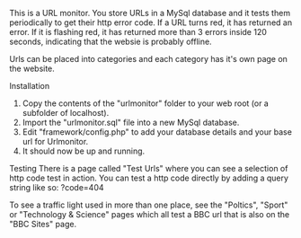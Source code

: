 This is a URL monitor. You store URLs in a MySql database and it tests them periodically to get their http error code. If a URL turns red, it has returned an error. If it is flashing red, it has returned more than 3 errors inside 120 seconds, indicating that the websie is probably offline.

Urls can be placed into categories and each category has it's own page on the website.

Installation
1. Copy the contents of the "urlmonitor" folder to your web root (or a subfolder of localhost).
2. Import the "urlmonitor.sql" file into a new MySql database.
3. Edit "framework/config.php" to add your database details and your base url for Urlmonitor.
4. It should now be up and running.

Testing
There is a page called "Test Urls" where you can see a selection of http code test in action.
You can test a http code directly by adding a query string like so: ?code=404

To see a traffic light used in more than one place, see the "Poltics", "Sport" or "Technology & Science" pages which all test a BBC url that is also on the "BBC Sites" page.